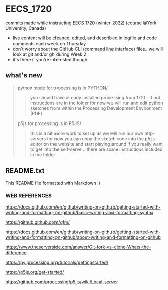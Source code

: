 # EECS_1720

commits made while instructing EECS 1720 (winter 2022) (course @York University, Canada)
- live content will be cleaned, edited, and described in logfile and code comments each week on Thursday
- don't worry about the GitHub CLI (command line interface) files.. we will look at git and/or gh during Week 2 
- it's there if you're interested though

## what's new

> python mode for processing is in PYTHON/
>>
>>  you should have already installed processing from 1710 - if not instructions are in the folder
>>  for now we will run and edit python sketches from within the Processing Development Environment (PDE)
>>  
> p5js for processing is in P5JS/
>> this is a bit more work to set up as we will run our own http-servers
>> for now you can copy the sketch code into the p5.js editor on the website and start playing around
>> if you really want to get into the self-serve .. there are some instructions included in the folder

## README.txt

This README file formatted with Markdown :)

### WEB REFERENCES

https://docs.github.com/en/github/writing-on-github/getting-started-with-writing-and-formatting-on-github/basic-writing-and-formatting-syntax

https://github.github.com/gfm/

https://docs.github.com/en/github/writing-on-github/getting-started-with-writing-and-formatting-on-github/about-writing-and-formatting-on-github

https://www.theserverside.com/answer/Git-fork-vs-clone-Whats-the-difference

https://py.processing.org/tutorials/gettingstarted/

https://p5js.org/get-started/

https://github.com/processing/p5.js/wiki/Local-server

